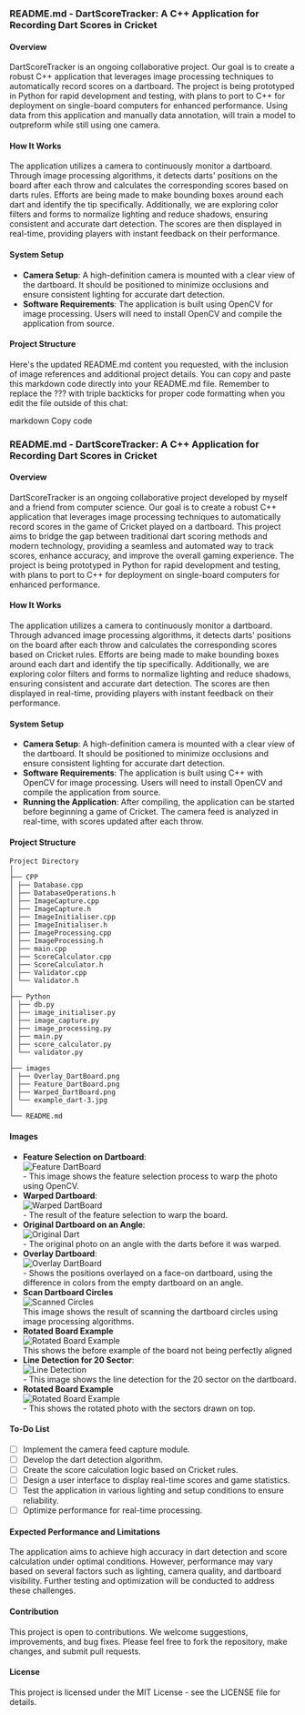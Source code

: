 ### README.md - DartScoreTracker: A C++ Application for Recording Dart Scores in Cricket

#### Overview

DartScoreTracker is an ongoing collaborative project. Our goal is to create a robust C++ application that leverages image processing techniques to automatically record scores on a dartboard. The project is being prototyped in Python for rapid development and testing, with plans to port to C++ for deployment on single-board computers for enhanced performance. Using data from this application and manually data annotation, will train a model to outpreform while still using one camera.

#### How It Works

The application utilizes a camera to continuously monitor a dartboard. Through  image processing algorithms, it detects darts' positions on the board after each throw and calculates the corresponding scores based on darts rules. Efforts are being made to make bounding boxes around each dart and identify the tip specifically. Additionally, we are exploring color filters and forms to normalize lighting and reduce shadows, ensuring consistent and accurate dart detection. The scores are then displayed in real-time, providing players with instant feedback on their performance.

#### System Setup

- **Camera Setup**: A high-definition camera is mounted with a clear view of the dartboard. It should be positioned to minimize occlusions and ensure consistent lighting for accurate dart detection.
- **Software Requirements**: The application is built using OpenCV for image processing. Users will need to install OpenCV and compile the application from source.

#### Project Structure


Here's the updated README.md content you requested, with the inclusion of image references and additional project details. You can copy and paste this markdown code directly into your README.md file. Remember to replace the ??? with triple backticks for proper code formatting when you edit the file outside of this chat:

markdown
Copy code
### README.md - DartScoreTracker: A C++ Application for Recording Dart Scores in Cricket

#### Overview

DartScoreTracker is an ongoing collaborative project developed by myself and a friend from computer science. Our goal is to create a robust C++ application that leverages image processing techniques to automatically record scores in the game of Cricket played on a dartboard. This project aims to bridge the gap between traditional dart scoring methods and modern technology, providing a seamless and automated way to track scores, enhance accuracy, and improve the overall gaming experience. The project is being prototyped in Python for rapid development and testing, with plans to port to C++ for deployment on single-board computers for enhanced performance.

#### How It Works

The application utilizes a camera to continuously monitor a dartboard. Through advanced image processing algorithms, it detects darts' positions on the board after each throw and calculates the corresponding scores based on Cricket rules. Efforts are being made to make bounding boxes around each dart and identify the tip specifically. Additionally, we are exploring color filters and forms to normalize lighting and reduce shadows, ensuring consistent and accurate dart detection. The scores are then displayed in real-time, providing players with instant feedback on their performance.

#### System Setup

- **Camera Setup**: A high-definition camera is mounted with a clear view of the dartboard. It should be positioned to minimize occlusions and ensure consistent lighting for accurate dart detection.
- **Software Requirements**: The application is built using C++ with OpenCV for image processing. Users will need to install OpenCV and compile the application from source.
- **Running the Application**: After compiling, the application can be started before beginning a game of Cricket. The camera feed is analyzed in real-time, with scores updated after each throw.

#### Project Structure
```
Project Directory
│
├── CPP
│ ├── Database.cpp
│ ├── DatabaseOperations.h
│ ├── ImageCapture.cpp
│ ├── ImageCapture.h
│ ├── ImageInitialiser.cpp
│ ├── ImageInitialiser.h
│ ├── ImageProcessing.cpp
│ ├── ImageProcessing.h
│ ├── main.cpp
│ ├── ScoreCalculator.cpp
│ ├── ScoreCalculator.h
│ ├── Validator.cpp
│ └── Validator.h
│
├── Python
│ ├── db.py
│ ├── image_initialiser.py
│ ├── image_capture.py
│ ├── image_processing.py
│ ├── main.py
│ ├── score_calculator.py
│ └── validator.py
│
├── images
│ ├── Overlay_DartBoard.png
│ ├── Feature_DartBoard.png
│ ├── Warped_DartBoard.png
│ └── example_dart-3.jpg
│
└── README.md
```

#### Images

- **Feature Selection on Dartboard**: <br> ![Feature DartBoard](./Feature_DartBoard.png) <br> - This image shows the feature selection process to warp the photo using OpenCV.
- **Warped Dartboard**: <br> ![Warped DartBoard](./Warped_DartBoard.png) <br> - The result of the feature selection to warp the board.
- **Original Dartboard on an Angle**: <br> ![Original Dart](./example_dart-3.jpg) <br> - The original photo on an angle with the darts before it was warped.
- **Overlay Dartboard**: <br> ![Overlay DartBoard](./Overlay_DartBoard.png) <br> - Shows the positions overlayed on a face-on dartboard, using the difference in colors from the empty dartboard on an angle.
- **Scan Dartboard Circles** <br> ![Scanned Circles](./scanned_circles.png) <br> This image shows the result of scanning the dartboard circles using image processing algorithms.
- **Rotated Board Example** <br> ![Rotated Board Example](./scanned_form_rotate.jpg) <br> This shows the before example of the board not being perfectly aligned
- **Line Detection for 20 Sector**: <br> ![Line Detection](./Line-Detection.png) <br> - This image shows the line detection for the 20 sector on the dartboard.
- **Rotated Board Example** <br> ![Rotated Board Example](./Rotated-Sectors.png) <br> - This shows the rotated photo with the sectors drawn on top.
#### To-Do List

- [ ] Implement the camera feed capture module.
- [ ] Develop the dart detection algorithm.
- [ ] Create the score calculation logic based on Cricket rules.
- [ ] Design a user interface to display real-time scores and game statistics.
- [ ] Test the application in various lighting and setup conditions to ensure reliability.
- [ ] Optimize performance for real-time processing.

#### Expected Performance and Limitations

The application aims to achieve high accuracy in dart detection and score calculation under optimal conditions. However, performance may vary based on several factors such as lighting, camera quality, and dartboard visibility. Further testing and optimization will be conducted to address these challenges.

#### Contribution

This project is open to contributions. We welcome suggestions, improvements, and bug fixes. Please feel free to fork the repository, make changes, and submit pull requests.

#### License

This project is licensed under the MIT License - see the LICENSE file for details.
